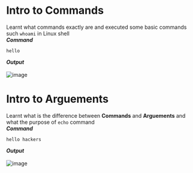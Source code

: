 # Intro to Commands
Learnt what commands exactly are and executed some basic commands such `whoami` in Linux shell <br>
***Command***
```
hello
```
***Output*** <br><br>
![image](https://github.com/user-attachments/assets/5d017900-eca7-4dbb-b19b-f0f77fde1932)

# Intro to Arguements
Learnt what is the difference between **Commands** and **Arguements** and what the purpose of `echo` command <br>
***Command***
```
hello hackers
```
***Output*** <br><br>
![image](https://github.com/user-attachments/assets/2c1dc560-8930-4a8b-aec4-32a1150f8f6b)
